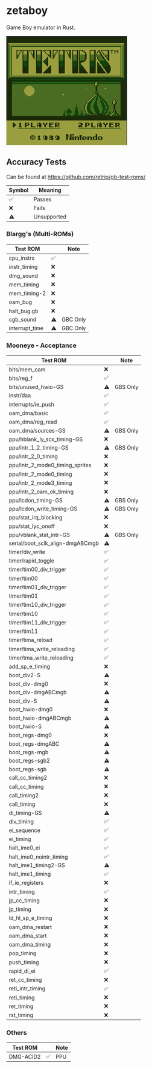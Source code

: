 # zetaboy
Game Boy emulator in Rust.

![alt text](screenshot_tetris.png)

## Accuracy Tests

Can be found at https://github.com/retrio/gb-test-roms/

| Symbol | Meaning     |
|--------|-------------|
| ✅     | Passes      |
| ❌     | Fails       |
| ⚠️     | Unsupported |

### Blargg's (Multi-ROMs)

| Test ROM        |    | Note     |
|-----------------|----| -------- |
| cpu_instrs      | ✅ |          |
| instr_timing    | ❌ |          |
| dmg_sound       | ❌ |          |
| mem_timing      | ❌ |          |
| mem_timing-2    | ❌ |          |
| oam_bug         | ❌ |          |
| halt_bug.gb     | ❌ |          |
| cgb_sound       | ⚠️ | GBC Only |
| interrupt_time  | ⚠️ | GBC Only |

### Mooneye - Acceptance

| Test ROM                         |    | Note     |
|----------------------------------|----| -------- |
| bits/mem_oam                     | ❌ |          |
| bits/reg_f                       | ✅ |          |
| bits/unused_hwio-GS              | ⚠️ | GBS Only |
| instr/daa                        | ✅ |          |
| interrupts/ie_push               | ✅ |          |
| oam_dma/basic                    | ✅ |          |
| oam_dma/reg_read                 | ✅ |          |
| oam_dma/sources-GS               | ⚠️ | GBS Only |
| ppu/hblank_ly_scx_timing-GS      | ❌ |          |
| ppu/intr_1_2_timing-GS           | ⚠️ | GBS Only |
| ppu/intr_2_0_timing              | ❌ |          |
| ppu/intr_2_mode0_timing_sprites  | ❌ |          |
| ppu/intr_2_mode0_timing          | ❌ |          |
| ppu/intr_2_mode3_timing          | ❌ |          |
| ppu/intr_2_oam_ok_timing         | ❌ |          |
| ppu/lcdon_timing-GS              | ⚠️ | GBS Only |
| ppu/lcdon_write_timing-GS        | ⚠️ | GBS Only |
| ppu/stat_irq_blocking            | ❌ |          |
| ppu/stat_lyc_onoff               | ❌ |          |
| ppu/vblank_stat_intr-GS          | ⚠️ | GBS Only |
| serial/boot_sclk_align-dmgABCmgb | ⚠️ |          |
| timer/div_write                  | ✅ |          |
| timer/rapid_toggle               | ✅ |          |
| timer/tim00_div_trigger          | ✅ |          |
| timer/tim00                      | ✅ |          |
| timer/tim01_div_trigger          | ✅ |          |
| timer/tim01                      | ✅ |          |
| timer/tim10_div_trigger          | ✅ |          |
| timer/tim10                      | ✅ |          |
| timer/tim11_div_trigger          | ✅ |          |
| timer/tim11                      | ✅ |          |
| timer/tima_reload                | ✅ |          |
| timer/tima_write_reloading       | ✅ |          |
| timer/tma_write_reloading        | ✅ |          |
| add_sp_e_timing                  | ❌ |          |
| boot_div2-S                      | ⚠️ |          |
| boot_div-dmg0                    | ❌ |          |
| boot_div-dmgABCmgb               | ⚠️ |          |
| boot_div-S                       | ⚠️ |          |
| boot_hwio-dmg0                   | ❌ |          |
| boot_hwio-dmgABCmgb              | ⚠️ |          |
| boot_hwio-S                      | ⚠️ |          |
| boot_regs-dmg0                   | ❌ |          |
| boot_regs-dmgABC                 | ⚠️ |          |
| boot_regs-mgb                    | ⚠️ |          |
| boot_regs-sgb2                   | ⚠️ |          |
| boot_regs-sgb                    | ⚠️ |          |
| call_cc_timing2                  | ❌ |          |
| call_cc_timing                   | ❌ |          |
| call_timing2                     | ❌ |          |
| call_timing                      | ❌ |          |
| di_timing-GS                     | ⚠️ |          |
| div_timing                       | ✅ |          |
| ei_sequence                      | ✅ |          |
| ei_timing                        | ✅ |          |
| halt_ime0_ei                     | ✅ |          |
| halt_ime0_nointr_timing          | ✅ |          |
| halt_ime1_timing2-GS             | ⚠️ |          |
| halt_ime1_timing                 | ✅ |          |
| if_ie_registers                  | ❌ |          |
| intr_timing                      | ✅ |          |
| jp_cc_timing                     | ❌ |          |
| jp_timing                        | ❌ |          |
| ld_hl_sp_e_timing                | ❌ |          |
| oam_dma_restart                  | ❌ |          |
| oam_dma_start                    | ❌ |          |
| oam_dma_timing                   | ❌ |          |
| pop_timing                       | ❌ |          |
| push_timing                      | ❌ |          |
| rapid_di_ei                      | ✅ |          |
| ret_cc_timing                    | ❌ |          |
| reti_intr_timing                 | ✅ |          |
| reti_timing                      | ❌ |          |
| ret_timing                       | ❌ |          |
| rst_timing                       | ❌ |          |

### Others

| Test ROM  |    | Note |
|-----------|----| ---- |
| DMG-ACID2 | ✅ | PPU  |
